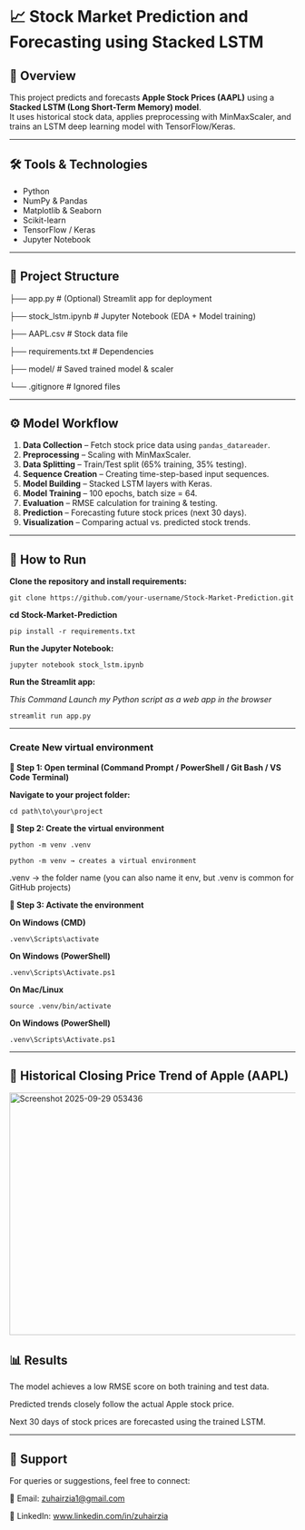 # 📈 Stock Market Prediction and Forecasting using Stacked LSTM  

## 📌 Overview  
This project predicts and forecasts **Apple Stock Prices (AAPL)** using a **Stacked LSTM (Long Short-Term Memory) model**.  
It uses historical stock data, applies preprocessing with MinMaxScaler, and trains an LSTM deep learning model with TensorFlow/Keras.  

---

## 🛠 Tools & Technologies  
- Python  
- NumPy & Pandas  
- Matplotlib & Seaborn  
- Scikit-learn  
- TensorFlow / Keras  
- Jupyter Notebook  

---

## 📂 Project Structure  

├── app.py # (Optional) Streamlit app for deployment

├── stock_lstm.ipynb # Jupyter Notebook (EDA + Model training)

├── AAPL.csv # Stock data file

├── requirements.txt # Dependencies

├── model/ # Saved trained model & scaler

└── .gitignore # Ignored files


---

## ⚙️ Model Workflow  
1. **Data Collection** – Fetch stock price data using `pandas_datareader`.  
2. **Preprocessing** – Scaling with MinMaxScaler.  
3. **Data Splitting** – Train/Test split (65% training, 35% testing).  
4. **Sequence Creation** – Creating time-step-based input sequences.  
5. **Model Building** – Stacked LSTM layers with Keras.  
6. **Model Training** – 100 epochs, batch size = 64.  
7. **Evaluation** – RMSE calculation for training & testing.  
8. **Prediction** – Forecasting future stock prices (next 30 days).  
9. **Visualization** – Comparing actual vs. predicted stock trends.  

---

## 🚀 How to Run  

**Clone the repository and install requirements:**

`git clone https://github.com/your-username/Stock-Market-Prediction.git`

**cd Stock-Market-Prediction**

`pip install -r requirements.txt`

**Run the Jupyter Notebook:**

`jupyter notebook stock_lstm.ipynb`

**Run the Streamlit app:**

*This Command Launch my Python script as a web app in the browser*

`streamlit run app.py`          

---

### **Create New virtual environment**

**🔹 Step 1: Open terminal (Command Prompt / PowerShell / Git Bash / VS Code Terminal)**

**Navigate to your project folder:**

`cd path\to\your\project`

**🔹 Step 2: Create the virtual environment**


`python -m venv .venv`


`python -m venv → creates a virtual environment`

.venv → the folder name (you can also name it env, but .venv is common for GitHub projects)

**🔹 Step 3: Activate the environment**

**On Windows (CMD)**


`.venv\Scripts\activate`

**On Windows (PowerShell)**

`.venv\Scripts\Activate.ps1`

**On Mac/Linux**

`source .venv/bin/activate`

**On Windows (PowerShell)**


`.venv\Scripts\Activate.ps1`

---


## 📸 Historical Closing Price Trend of Apple (AAPL)


<img width="628" height="427" alt="Screenshot 2025-09-29 053436" src="https://github.com/user-attachments/assets/690cc1a4-dfcf-41db-aa32-56c1fb831e40" />

## 📊 Results
The model achieves a low RMSE score on both training and test data.

Predicted trends closely follow the actual Apple stock price.

Next 30 days of stock prices are forecasted using the trained LSTM.

---

## 📧 Support
For queries or suggestions, feel free to connect:

📩 Email: zuhairzia1@gmail.com

💼 LinkedIn: www.linkedin.com/in/zuhairzia
